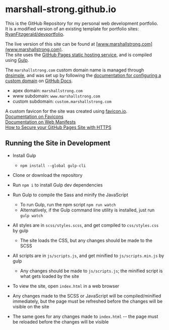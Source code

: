 # marshall-strong.github.io

This is the GitHub Repository for my personal web development portfolio.  
It is a modified version of an existing template for portfolio sites: [RyanFitzgerald/devportfolio](https://github.com/RyanFitzgerald/devportfolio).  

The live version of this site can be found at [www.marshallstrong.com](www.marshallstrong.com).   
The site uses the [GitHub Pages static hosting service](https://docs.github.com/en/pages/getting-started-with-github-pages/about-github-pages), and is compiled using [Gulp](https://gulpjs.com/docs/en/getting-started/quick-start/).  

The `marshallstrong.com` custom domain name is managed through [dnsimple](https://dnsimple.com), and was set up by following the [documentation for configuring a custom domain](https://docs.github.com/en/pages/configuring-a-custom-domain-for-your-github-pages-site/about-custom-domains-and-github-pages) on [GitHub Docs](https://docs.github.com/en).  

- apex domain: `marshallstrong.com`  
- www subdomain: `www.marshallstrong.com`  
- custom subdomain: `custom.marshallstrong.com`  

A custom favicon for the site was created using [favicon.io](https://favicon.io/emoji-favicons/collision/).  
[Documentation on Favicons](https://bitsofco.de/all-about-favicons-and-touch-icons/)  
[Documentation on Web Manifests](https://developer.mozilla.org/en-US/docs/Web/Manifest)  
[How to Secure your GitHub Pages Site with HTTPS](https://docs.github.com/en/pages/getting-started-with-github-pages/securing-your-github-pages-site-with-https)

## Running the Site in Development

- Install Gulp
  - `npm install --global gulp-cli`

- Clone or download the repository
- Run `npm i` to install Gulp dev dependencies
- Run Gulp to compile the Sass and minify the JavaScript
  - To run Gulp, run the npm script `npm run watch`
  - Alternatively, if the Gulp command line utility is installed, just run `gulp watch`
- All styles are in `scss/styles.scss`, and get compiled to `css/styles.css` by gulp
  - The site loads the CSS, but any changes should be made to the SCSS
- All scripts are in `js/scripts.js`, and get minified to `js/scripts.min.js` by gulp
  - Any changes should be made to `js/scripts.js`; the minified script is what gets loaded by the site
- To view the site, open `index.html` in a web browser
- Any changes made to the SCSS or JavaScript will be compiled/minified immediately, but the page must be refreshed before the changes will be visible on the site
- The same goes for any changes made to `index.html` -- the page must be reloaded before the changes will be visible
